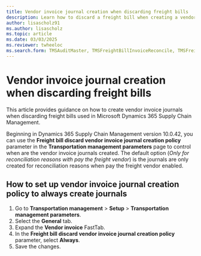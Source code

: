 ```yaml
---
title: Vendor invoice journal creation when discarding freight bills
description: Learn how to discard a freight bill when creating a vendor invoice journal.
author: lisascholz91
ms.author: lisascholz
ms.topic: article
ms.date: 03/03/2025
ms.reviewer: twheeloc
ms.search.form: TMSAuditMaster, TMSFreightBillInvoiceReconcile, TMSFreightBillSummary, TMSFreightBillType, TMSFreightMatchReason, TMSFBDetailReconcile, TMSInvoiceTable,TMSInvoiceLineReconcile,TMSReconcileInvoice, TMSFreightBillDetail, TMSFreightBillTypeAssignment, TMSRejectInvoiceLine, TMSMiscellaneousCharge
---
```


# Vendor invoice journal creation when discarding freight bills

This article provides guidance on how to create vendor invoice journals when discarding freight bills used in Microsoft Dynamics 365 Supply Chain Management.

Beginning in Dynamics 365 Supply Chain Management version 10.0.42, you can use the **Freight bill discard vendor invoice journal creation policy** parameter in the **Transportation management parameters** page to control when are the vendor invoice journals created. The default option (*Only for reconciliation reasons with pay the freight vendor*) is the journals are only created for reconciliation reasons when pay the freight vendor enabled.

## How to set up vendor invoice journal creation policy to always create journals

1. Go to **Transportation management** > **Setup** > **Transportation management parameters**.
1. Select the **General** tab.
1. Expand the **Vendor invoice** FastTab.
1. In the **Freight bill discard vendor invoice journal creation policy** parameter, select **Always**. 
1. Save the changes.
